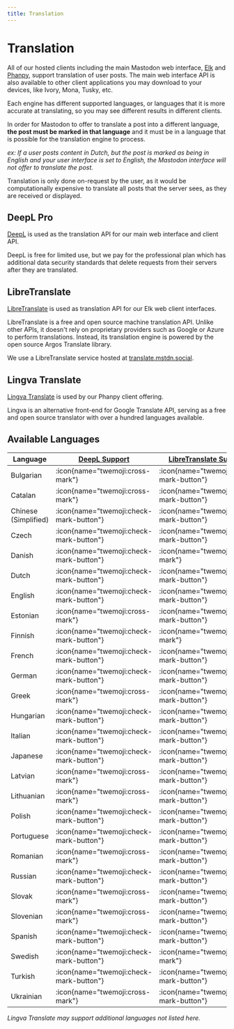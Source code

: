 ```yaml
---
title: Translation
---
```


# Translation

All of our hosted clients including the main Mastodon web interface, [Elk](/clients/elk) and [Phanpy](/clients/phanpy), support translation of user posts.
The main web interface API is also available to other client applications you may download to your devices, like Ivory, Mona, Tusky, etc.

Each engine has different supported languages, or languages that it is more accurate at translating, so you may see different results in different clients.

In order for Mastodon to offer to translate a post into a different language, **the post must be marked in that language** and it must be in a language that is possible for the translation engine to process.

_ex: If a user posts content in Dutch, but the post is marked as being in English and your user interface is set to English, the Mastodon interface will not offer to translate the post._

Translation is only done on-request by the user, as it would be computationally expensive to translate all posts that the server sees, as they are received or displayed.

## DeepL Pro

[DeepL](https://www.deepl.com/whydeepl) is used as the translation API for our main web interface and client API.

DeepL is free for limited use, but we pay for the professional plan which has additional data security standards that delete requests from their servers after they are translated.

## LibreTranslate

[LibreTranslate](https://github.com/LibreTranslate/LibreTranslate) is used as translation API for our Elk web client interfaces.

LibreTranslate is a free and open source machine translation API.
Unlike other APIs, it doesn't rely on proprietary providers such as Google or Azure to perform translations.
Instead, its translation engine is powered by the open source Argos Translate library.

We use a LibreTranslate service hosted at [translate.mstdn.social](https://translate.mstdn.social).

## Lingva Translate

[Lingva Translate](https://github.com/thedaviddelta/lingva-translate) is used by our Phanpy client offering.

Lingva is an alternative front-end for Google Translate API, serving as a free and open source translator with over a hundred languages available.

## Available Languages

| Language | [DeepL Support]((https://support.deepl.com/hc/en-us/articles/360019925219-Languages-included-in-DeepL-Pro)) | [LibreTranslate Support](https://github.com/LibreTranslate/LibreTranslate) | [Lingva Translate Support]((https://en.wikipedia.org/wiki/Google_Translate#Supported_languages)) |
|-----------------------|-----------------------------------------|-----------------------------------------|-------------------------------------------|
| Bulgarian             | :icon{name="twemoji:cross-mark"}        | :icon{name="twemoji:check-mark-button"} | :icon{name="twemoji:check-mark-button"}   |
| Catalan               | :icon{name="twemoji:cross-mark"}        | :icon{name="twemoji:check-mark-button"} | :icon{name="twemoji:check-mark-button"}   |
| Chinese (Simplified)  | :icon{name="twemoji:check-mark-button"} | :icon{name="twemoji:check-mark-button"} | :icon{name="twemoji:check-mark-button"}   |
| Czech                 | :icon{name="twemoji:check-mark-button"} | :icon{name="twemoji:check-mark-button"} | :icon{name="twemoji:check-mark-button"}   |
| Danish                | :icon{name="twemoji:check-mark-button"} | :icon{name="twemoji:cross-mark"}        | :icon{name="twemoji:check-mark-button"}   |
| Dutch                 | :icon{name="twemoji:check-mark-button"} | :icon{name="twemoji:check-mark-button"} | :icon{name="twemoji:check-mark-button"}   |
| English               | :icon{name="twemoji:check-mark-button"} | :icon{name="twemoji:check-mark-button"} | :icon{name="twemoji:check-mark-button"}   |
| Estonian              | :icon{name="twemoji:cross-mark"}        | :icon{name="twemoji:check-mark-button"} | :icon{name="twemoji:check-mark-button"}   |
| Finnish               | :icon{name="twemoji:check-mark-button"} | :icon{name="twemoji:cross-mark"}        | :icon{name="twemoji:check-mark-button"}   |
| French                | :icon{name="twemoji:check-mark-button"} | :icon{name="twemoji:check-mark-button"} | :icon{name="twemoji:check-mark-button"}   |
| German                | :icon{name="twemoji:check-mark-button"} | :icon{name="twemoji:check-mark-button"} | :icon{name="twemoji:check-mark-button"}   |
| Greek                 | :icon{name="twemoji:cross-mark"}        | :icon{name="twemoji:check-mark-button"} | :icon{name="twemoji:check-mark-button"}   |
| Hungarian             | :icon{name="twemoji:check-mark-button"} | :icon{name="twemoji:check-mark-button"} | :icon{name="twemoji:check-mark-button"}   |
| Italian               | :icon{name="twemoji:check-mark-button"} | :icon{name="twemoji:check-mark-button"} | :icon{name="twemoji:check-mark-button"}   |
| Japanese              | :icon{name="twemoji:check-mark-button"} | :icon{name="twemoji:check-mark-button"} | :icon{name="twemoji:check-mark-button"}   |
| Latvian               | :icon{name="twemoji:cross-mark"}        | :icon{name="twemoji:check-mark-button"} | :icon{name="twemoji:check-mark-button"}   |
| Lithuanian            | :icon{name="twemoji:cross-mark"}        | :icon{name="twemoji:check-mark-button"} | :icon{name="twemoji:check-mark-button"}   |
| Polish                | :icon{name="twemoji:check-mark-button"} | :icon{name="twemoji:check-mark-button"} | :icon{name="twemoji:check-mark-button"}   |
| Portuguese            | :icon{name="twemoji:check-mark-button"} | :icon{name="twemoji:check-mark-button"} | :icon{name="twemoji:check-mark-button"}   |
| Romanian              | :icon{name="twemoji:cross-mark"}        | :icon{name="twemoji:check-mark-button"} | :icon{name="twemoji:check-mark-button"}   |
| Russian               | :icon{name="twemoji:check-mark-button"} | :icon{name="twemoji:check-mark-button"} | :icon{name="twemoji:check-mark-button"}   |
| Slovak                | :icon{name="twemoji:cross-mark"}        | :icon{name="twemoji:check-mark-button"} | :icon{name="twemoji:check-mark-button"}   |
| Slovenian             | :icon{name="twemoji:cross-mark"}        | :icon{name="twemoji:check-mark-button"} | :icon{name="twemoji:check-mark-button"}   |
| Spanish               | :icon{name="twemoji:check-mark-button"} | :icon{name="twemoji:check-mark-button"} | :icon{name="twemoji:check-mark-button"}   |
| Swedish               | :icon{name="twemoji:check-mark-button"} | :icon{name="twemoji:cross-mark"}        | :icon{name="twemoji:check-mark-button"}   |
| Turkish               | :icon{name="twemoji:check-mark-button"} | :icon{name="twemoji:check-mark-button"} | :icon{name="twemoji:check-mark-button"}   |
| Ukrainian             | :icon{name="twemoji:cross-mark"}        | :icon{name="twemoji:check-mark-button"} | :icon{name="twemoji:check-mark-button"}   |

_Lingva Translate may support additional languages not listed here._